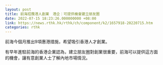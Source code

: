 ```yaml
---
layout: post
title: 前海招攬港人創業　港企：可提供機會建立朋友圈
date: 2022-07-15 18:23:26.000000000 +08:00
link: https://news.rthk.hk/rthk/ch/component/k2/1657918-20220715.htm
categories: rthk
---
```


前海今個月推出9項惠港措施，希望吸引香港人才創業。

有早年進駐前海的香港企業認為，建立朋友圈對創業很重要，前海可以提供這方面的機會，讓有意創業人士了解內地市場情況。
